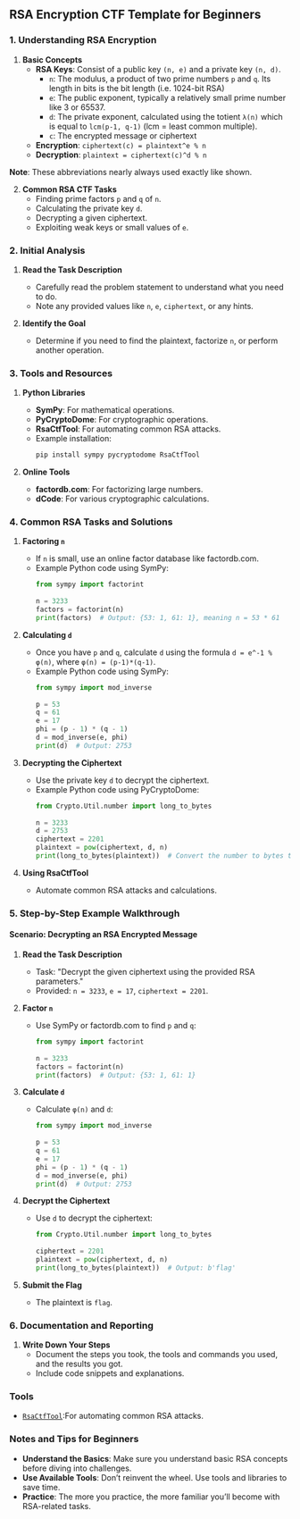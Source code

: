 ## RSA Encryption CTF Template for Beginners

### 1. Understanding RSA Encryption
1. **Basic Concepts**
    - **RSA Keys**: Consist of a public key `(n, e)` and a private key `(n, d)`.
        - `n`: The modulus, a product of two prime numbers `p` and `q`. Its length in bits is the bit length (i.e. 1024-bit RSA)
        - `e`: The public exponent, typically a relatively small prime number like 3 or 65537.
        - `d`: The private exponent, calculated using the totient `λ(n)` which is equal to `lcm(p-1, q-1)` (lcm = least common multiple).
        - `c`: The encrypted message or ciphertext
    - **Encryption**: `ciphertext(c) = plaintext^e % n`
    - **Decryption**: `plaintext = ciphertext(c)^d % n`
    
**Note**: These abbreviations nearly always used exactly like shown.

2. **Common RSA CTF Tasks**
    - Finding prime factors `p` and `q` of `n`.
    - Calculating the private key `d`.
    - Decrypting a given ciphertext.
    - Exploiting weak keys or small values of `e`.

### 2. Initial Analysis
1. **Read the Task Description**
    - Carefully read the problem statement to understand what you need to do.
    - Note any provided values like `n`, `e`, `ciphertext`, or any hints.

2. **Identify the Goal**
    - Determine if you need to find the plaintext, factorize `n`, or perform another operation.

### 3. Tools and Resources
1. **Python Libraries**
    - **SymPy**: For mathematical operations.
    - **PyCryptoDome**: For cryptographic operations.
    - **RsaCtfTool**: For automating common RSA attacks.
    - Example installation:
      ```sh
      pip install sympy pycryptodome RsaCtfTool
      ```

2. **Online Tools**
    - **factordb.com**: For factorizing large numbers.
    - **dCode**: For various cryptographic calculations.

### 4. Common RSA Tasks and Solutions
1. **Factoring `n`**
    - If `n` is small, use an online factor database like factordb.com.
    - Example Python code using SymPy:
      ```python
      from sympy import factorint
 
      n = 3233
      factors = factorint(n)
      print(factors)  # Output: {53: 1, 61: 1}, meaning n = 53 * 61
      ```

2. **Calculating `d`**
    - Once you have `p` and `q`, calculate `d` using the formula `d = e^-1 % φ(n)`, where `φ(n) = (p-1)*(q-1)`.
    - Example Python code using SymPy:
      ```python
      from sympy import mod_inverse
 
      p = 53
      q = 61
      e = 17
      phi = (p - 1) * (q - 1)
      d = mod_inverse(e, phi)
      print(d)  # Output: 2753
      ```

3. **Decrypting the Ciphertext**
    - Use the private key `d` to decrypt the ciphertext.
    - Example Python code using PyCryptoDome:
      ```python
      from Crypto.Util.number import long_to_bytes
 
      n = 3233
      d = 2753
      ciphertext = 2201
      plaintext = pow(ciphertext, d, n)
      print(long_to_bytes(plaintext))  # Convert the number to bytes to get the plaintext
      ```

4. **Using RsaCtfTool**
    - Automate common RSA attacks and calculations.

### 5. Step-by-Step Example Walkthrough

#### Scenario: Decrypting an RSA Encrypted Message
1. **Read the Task Description**
    - Task: "Decrypt the given ciphertext using the provided RSA parameters."
    - Provided: `n = 3233`, `e = 17`, `ciphertext = 2201`.

2. **Factor `n`**
    - Use SymPy or factordb.com to find `p` and `q`:
      ```python
      from sympy import factorint
 
      n = 3233
      factors = factorint(n)
      print(factors)  # Output: {53: 1, 61: 1}
      ```

3. **Calculate `d`**
    - Calculate `φ(n)` and `d`:
      ```python
      from sympy import mod_inverse
 
      p = 53
      q = 61
      e = 17
      phi = (p - 1) * (q - 1)
      d = mod_inverse(e, phi)
      print(d)  # Output: 2753
      ```

4. **Decrypt the Ciphertext**
    - Use `d` to decrypt the ciphertext:
      ```python
      from Crypto.Util.number import long_to_bytes
 
      ciphertext = 2201
      plaintext = pow(ciphertext, d, n)
      print(long_to_bytes(plaintext))  # Output: b'flag'
      ```

5. **Submit the Flag**
    - The plaintext is `flag`.

### 6. Documentation and Reporting
1. **Write Down Your Steps**
    - Document the steps you took, the tools and commands you used, and the results you got.
    - Include code snippets and explanations.

### Tools
- [`RsaCtfTool`](https://github.com/RsaCtfTool/RsaCtfTool):For automating common RSA attacks.

### Notes and Tips for Beginners
- **Understand the Basics**: Make sure you understand basic RSA concepts before diving into challenges.
- **Use Available Tools**: Don’t reinvent the wheel. Use tools and libraries to save time.
- **Practice**: The more you practice, the more familiar you’ll become with RSA-related tasks.

